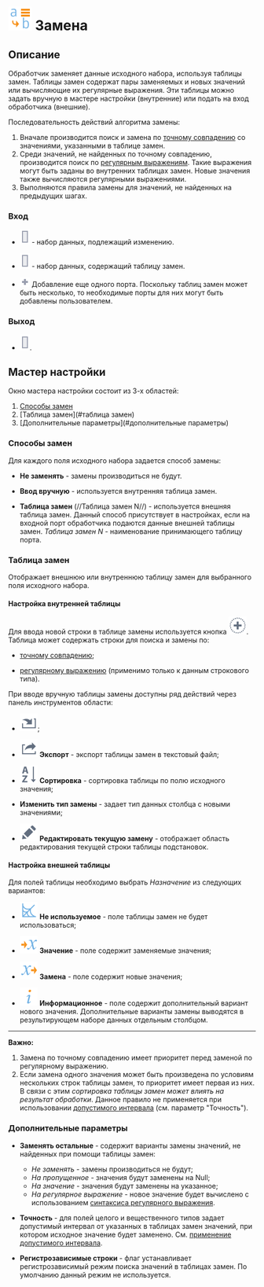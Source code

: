 # ![](../../media/app/icons/vendors/replacecolumns.svg) Замена

## Описание

Обработчик заменяет данные исходного набора, используя таблицы замен. Таблицы замен содержат пары заменяемых и новых значений или вычисляющие их регулярные выражения. Эти таблицы можно задать вручную в мастере настройки (внутренние) или подать на вход обработчика (внешние).

Последовательность действий алгоритма замены:

 1. Вначале производится поиск и замена по [точному совпадению](../../processors/transformation/substitution/exact_match.md) со значениями, указанными в таблице замен.
 2. Среди значений, не найденных по точному совпадению, производится поиск по [регулярным выражениям](../../processors/transformation/substitution/regexp_match.md). Такие выражения могут быть заданы во внутренних таблицах замен. Новые значения также вычисляются регулярными выражениями.
 3. Выполняются правила замены для значений, не найденных на предыдущих шагах.

### Вход

* ![](../../media/app/icons/ports/output_table_inactive.svg) - набор данных, подлежащий изменению.

* ![](../../media/app/icons/ports/output_table_inactive.svg) - набор данных, содержащий таблицу замен.

* ![](../../media/app/icons/toolbar_18/add_inactive.svg) Добавление еще одного порта. Поскольку таблиц замен может быть несколько, то необходимые порты для них могут быть добавлены пользователем.

### Выход

* ![](../../media/app/icons/ports/output_table_inactive.svg).

## Мастер настройки

Окно мастера настройки состоит из 3-х областей:

 1. [Способы замен](#способы_замен)
 2. [Таблица замен](#таблица замен)
 3. [Дополнительные параметры](#дополнительные параметры)

### Способы замен

Для каждого поля исходного набора задается способ замены:

* **Не заменять** - замены производиться не будут.

* **Ввод вручную** - используется внутренняя таблица замен.

* **Таблица замен** (//Таблица замен N//) - используется внешняя таблица замен. Данный способ присутствует в настройках, если на входной порт обработчика подаются данные внешней таблицы замен. *Таблица замен N* - наименование принимающего таблицу порта.

### Таблица замен

Отображает внешнюю или внутреннюю таблицу замен для выбранного поля исходного набора.

#### Настройка внутренней таблицы

Для ввода новой строки в таблице замены используется кнопка ![](../../media/app/icons/toolbar_18/toolbar_18_27.svg). Таблица может содержать строки для поиска и замены по:

* [точному совпадению](../../processors/transformation/substitution/exact_match.md);

* [регулярному выражению](../../processors/transformation/substitution/regexp_match.md) (применимо только к данным строкового типа).

При вводе вручную таблицы замены доступны ряд действий через панель инструментов области:

* ![](../../media/app/icons/toolbar_18/toolbar_18_137.svg);

* ![](../../media/app/icons/toolbar_18/toolbar_18_41.svg) **Экспорт** - экспорт таблицы замен в текстовый файл;

* ![](../../media/app/icons/toolbar_18/toolbar_18_116.svg) **Сортировка** - сортировка таблицы по полю исходного значения;

* **Изменить тип замены** - задает тип данных столбца с новыми значениями;

* ![](../../media/app/icons/toolbar_18/toolbar_18_28.svg) **Редактировать текущую замену** - отображает область редактирования текущей строки таблицы подстановок.

#### Настройка внешней таблицы

Для полей таблицы необходимо выбрать *Назначение* из следующих вариантов:

* ![](../../media/app/processors/substitution-04.svg) **Не используемое** - поле таблицы замен не будет использоваться;

* ![](../../media/app/processors/substitution-09.svg) **Значение** - поле содержит заменяемые значения;

* ![](../../media/app/processors/substitution-08.svg) **Замена** - поле содержит новые значения;

* ![](../../media/app/processors/substitution-03.svg) **Информационное** - поле содержит дополнительный вариант нового значения. Дополнительные варианты замены выводятся в результирующем наборе данных отдельным столбцом.

--------

**Важно:**
1. Замена по точному совпадению имеет приоритет перед заменой по регулярному выражению.
2. Если замена одного значения может быть произведена по условиям нескольких строк таблицы замен, то приоритет имеет первая из них. В связи с этим *сортировка таблицы замен может влиять на результат обработки*. Данное правило не применяется при использовании [допустимого интервала](app/processors/transformation/substitution/exact_match#применение_допустимого_интервала) (см. параметр "Точность").

### Дополнительные параметры

* **Заменять остальные** - содержит варианты замены значений, не найденных при помощи таблицы замен:
  * *Не заменять* - замены производиться не будут;
  * *На пропущенное* - значения будут заменены на Null;
  * *На значение* - значения будут заменены на указанное;
  * *На регулярное выражение* - новое значение будет вычислено с использованием [синтаксиса регулярного выражения](../../processors/transformation/substitution/syntax_regexp.md).

* **Точность** - для полей целого и вещественного типов задает допустимый интервал от указанных в таблицах замен значений, при котором исходное значение будет заменено. См. [применение допустимого интервала](app/processors/transformation/substitution/exact_match#применение_допустимого_интервала).

* **Регистрозависимые строки** - флаг устанавливает регистрозависимый режим поиска значений в таблицах замен. По умолчанию данный режим не используется.

